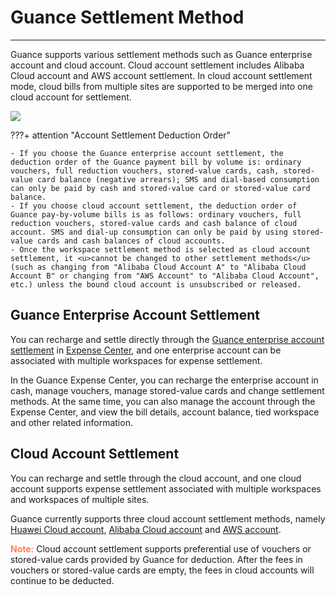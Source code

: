 # Guance Settlement Method
---

Guance supports various settlement methods such as Guance enterprise account and cloud account. Cloud account settlement includes Alibaba Cloud account and AWS account settlement. In cloud account settlement mode, cloud bills from multiple sites are supported to be merged into one cloud account for settlement.


![](../img/billing-index-1.png)

???+ attention "Account Settlement Deduction Order"

    - If you choose the Guance enterprise account settlement, the deduction order of the Guance payment bill by volume is: ordinary vouchers, full reduction vouchers, stored-value cards, cash, stored-value card balance (negative arrears); SMS and dial-based consumption can only be paid by cash and stored-value card or stored-value card balance.
    - If you choose cloud account settlement, the deduction order of Guance pay-by-volume bills is as follows: ordinary vouchers, full reduction vouchers, stored-value cards and cash balance of cloud account. SMS and dial-up consumption can only be paid by using stored-value cards and cash balances of cloud accounts.
    - Once the workspace settlement method is selected as cloud account settlement, it <u>cannot be changed to other settlement methods</u> (such as changing from "Alibaba Cloud Account A" to "Alibaba Cloud Account B" or changing from "AWS Account" to "Alibaba Cloud Account", etc.) unless the bound cloud account is unsubscribed or released.

## Guance Enterprise Account Settlement

You can recharge and settle directly through the [Guance enterprise account settlement](../../billing/billing-account/enterprise-account.md) in [Expense Center](../../billing/cost-center/index.md), and one enterprise account can be associated with multiple workspaces for expense settlement.

In the Guance Expense Center, you can recharge the enterprise account in cash, manage vouchers, manage stored-value cards and change settlement methods. At the same time, you can also manage the account through the Expense Center, and view the bill details, account balance, tied workspace and other related information.


## Cloud Account Settlement

You can recharge and settle through the cloud account, and one cloud account supports expense settlement associated with multiple workspaces and workspaces of multiple sites.

Guance currently supports three cloud account settlement methods, namely [Huawei Cloud account](../../billing/billing-account/huaweicloud-account.md), [Alibaba Cloud account](../../billing/billing-account/aliyun-account.md) and [AWS account](../../billing/billing-account/aws-account.md).


<font color=coral>**Note:**</font> Cloud account settlement supports preferential use of vouchers or stored-value cards provided by Guance for deduction. After the fees in vouchers or stored-value cards are empty, the fees in cloud accounts will continue to be deducted.